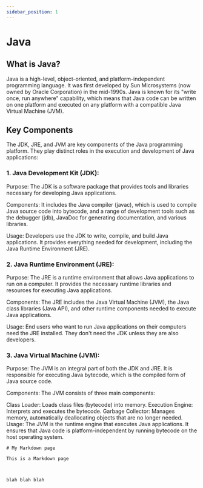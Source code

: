 ```yaml
---
sidebar_position: 1
---
```


# Java

## What is Java?

Java is a high-level, object-oriented, and platform-independent programming language. It was first developed by Sun Microsystems (now owned by Oracle Corporation) in the mid-1990s. Java is known for its "write once, run anywhere" capability, which means that Java code can be written on one platform and executed on any platform with a compatible Java Virtual Machine (JVM).

## Key Components

The JDK, JRE, and JVM are key components of the Java programming platform. They play distinct roles in the execution and development of Java applications:

### **1. Java Development Kit (JDK):**

Purpose: The JDK is a software package that provides tools and libraries necessary for developing Java applications.

Components: It includes the Java compiler (javac), which is used to compile Java source code into bytecode, and a range of development tools such as the debugger (jdb), JavaDoc for generating documentation, and various libraries.

Usage: Developers use the JDK to write, compile, and build Java applications. It provides everything needed for development, including the Java Runtime Environment (JRE).

### **2. Java Runtime Environment (JRE):**

Purpose: The JRE is a runtime environment that allows Java applications to run on a computer. It provides the necessary runtime libraries and resources for executing Java applications.

Components: The JRE includes the Java Virtual Machine (JVM), the Java class libraries (Java API), and other runtime components needed to execute Java applications.

Usage: End users who want to run Java applications on their computers need the JRE installed. They don't need the JDK unless they are also developers.

### **3. Java Virtual Machine (JVM):**

Purpose: The JVM is an integral part of both the JDK and JRE. It is responsible for executing Java bytecode, which is the compiled form of Java source code.

Components: The JVM consists of three main components:

Class Loader: Loads class files (bytecode) into memory.
Execution Engine: Interprets and executes the bytecode.
Garbage Collector: Manages memory, automatically deallocating objects that are no longer needed.
Usage: The JVM is the runtime engine that executes Java applications. It ensures that Java code is platform-independent by running bytecode on the host operating system.

```mdx title="src/pages/my-markdown-page.md"
# My Markdown page

This is a Markdown page
```

```mdx title="Java Tutorial"

```



```jsx title="Tutorial"

blah blah blah

```


